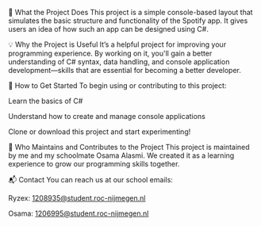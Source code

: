 📌 What the Project Does
This project is a simple console-based layout that simulates the basic structure and functionality of the Spotify app. It gives users an idea of how such an app can be designed using C#.

💡 Why the Project is Useful
It’s a helpful project for improving your programming experience. By working on it, you'll gain a better understanding of C# syntax, data handling, and console application development—skills that are essential for becoming a better developer.

🚀 How to Get Started
To begin using or contributing to this project:

Learn the basics of C#

Understand how to create and manage console applications

Clone or download this project and start experimenting!


👥 Who Maintains and Contributes to the Project
This project is maintained by me and my schoolmate Osama Alasmi. We created it as a learning experience to grow our programming skills together.

📬 Contact
You can reach us at our school emails:

Ryzex: 1208935@student.roc-nijmegen.nl

Osama: 1206995@student.roc-nijmegen.nl
